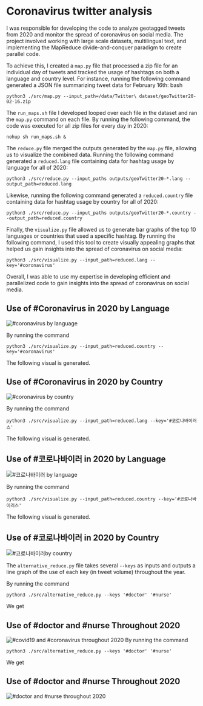 # Coronavirus twitter analysis


I was responsible for developing the code to analyze geotagged tweets from 2020 and monitor the spread of coronavirus on social media. The project involved working with large scale datasets, multilingual text, and implementing the MapReduce divide-and-conquer paradigm to create parallel code.

To achieve this, I created a `map.py` file that processed a zip file for an individual day of tweets and tracked the usage of hashtags on both a language and country level. For instance, running the following command generated a JSON file summarizing tweet data for February 16th:
bash

```
python3 ./src/map.py --input_path=/data/Twitter\ dataset/geoTwitter20-02-16.zip
```
The `run_maps.sh` file I developed looped over each file in the dataset and ran the `map.py` command on each file. By running the following command, the code was executed for all zip files for every day in 2020:

```
nohup sh run_maps.sh &
```

The `reduce.py` file merged the outputs generated by the `map.py` file, allowing us to visualize the combined data. Running the following command generated a `reduced.lang` file containing data for hashtag usage by language for all of 2020:

```
python3 ./src/reduce.py --input_paths outputs/geoTwitter20-*.lang --output_path=reduced.lang
```
Likewise, running the following command generated a `reduced.country` file containing data for hashtag usage by country for all of 2020:


```
python3 ./src/reduce.py --input_paths outputs/geoTwitter20-*.country --output_path=reduced.country
```
Finally, the `visualize.py` file allowed us to generate bar graphs of the top 10 languages or countries that used a specific hashtag. By running the following command, I used this tool to create visually appealing graphs that helped us gain insights into the spread of coronavirus on social media:

```
python3 ./src/visualize.py --input_path=reduced.lang --key='#coronavirus'
```
Overall, I was able to use my expertise in developing efficient and parallelized code to gain insights into the spread of coronavirus on social media.



## Use of #Coronavirus in 2020 by Language

![#coronavirus by language](coronavirus_lang.png)

By running the command
```
python3 ./src/visualize.py --input_path=reduced.country --key='#coronavirus'
```
The following visual is generated.

## Use of #Coronavirus in 2020 by Country

![#coronavirus by country](virus_country.png)

By running the command
```
python3 ./src/visualize.py --input_path=reduced.lang --key='#코로나바이러스'
```
The following visual is generated.

## Use of #코로나바이러 in 2020 by Language

![#코로나바이러 by language](코로나바이러스lang.png)

By running the command
```
python3 ./src/visualize.py --input_path=reduced.country --key='#코로나바이러스'
```
The following visual is generated.

## Use of #코로나바이러 in 2020 by Country

![#코로나바이러by country](코로나바이러스country.png)

The `alternative_reduce.py` file takes several `--keys` as inputs and outputs a line graph of the use of each key (in tweet volume) throughout the year.

By running the command
```
python3 ./src/alternative_reduce.py --keys '#doctor' '#nurse'
```
We get
## Use of #doctor and #nurse Throughout 2020

![#covid19 and #coronavirus throughout 2020](covid19_coronavirus.png)
By running the command
```
python3 ./src/alternative_reduce.py --keys '#doctor' '#nurse'
```
We get
## Use of #doctor and #nurse Throughout 2020

![#doctor and #nurse throughout 2020](dn.png)

